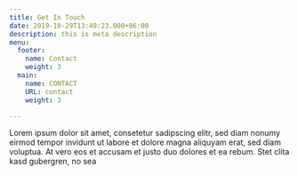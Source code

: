 ```yaml
---
title: Get In Touch
date: 2019-10-29T13:49:23.000+06:00
description: this is meta description
menu:
  footer:
    name: Contact
    weight: 3
  main:
    name: CONTACT
    URL: contact
    weight: 3

---
```

Lorem ipsum dolor sit amet, consetetur sadipscing elitr, sed diam nonumy eirmod tempor invidunt ut labore et dolore magna aliquyam erat, sed diam voluptua. At vero eos et accusam et justo duo dolores et ea rebum. Stet clita kasd gubergren, no sea